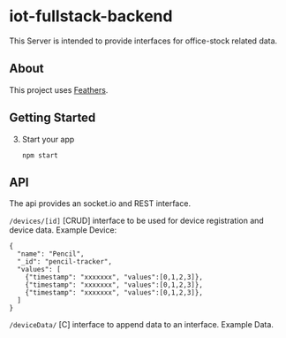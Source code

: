 # iot-fullstack-backend
This Server is intended to provide interfaces for office-stock related data.

## About

This project uses [Feathers](http://feathersjs.com).

## Getting Started

3. Start your app
    
    ```
    npm start
    ```
    
## API
The api provides an socket.io and REST interface.

`/devices/[id]` \[CRUD\] interface to be used for device registration and device data.
Example Device:
```
{
  "name": "Pencil",
  "_id": "pencil-tracker",
  "values": [
    {"timestamp": "xxxxxxx", "values":[0,1,2,3]},
    {"timestamp": "xxxxxxx", "values":[0,1,2,3]},
    {"timestamp": "xxxxxxx", "values":[0,1,2,3]},
  ]
}
```

`/deviceData/` \[C\] interface to append data to an interface. Example Data.
